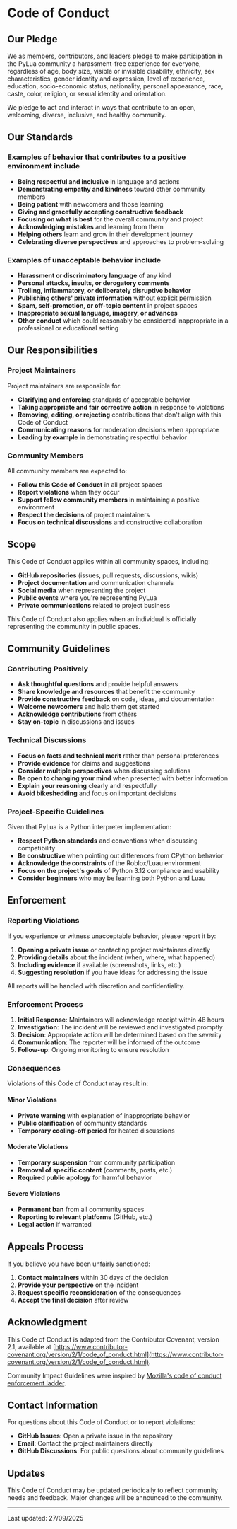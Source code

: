 # Code of Conduct

## Our Pledge

We as members, contributors, and leaders pledge to make participation in the PyLua community a harassment-free experience for everyone, regardless of age, body size, visible or invisible disability, ethnicity, sex characteristics, gender identity and expression, level of experience, education, socio-economic status, nationality, personal appearance, race, caste, color, religion, or sexual identity and orientation.

We pledge to act and interact in ways that contribute to an open, welcoming, diverse, inclusive, and healthy community.

## Our Standards

### Examples of behavior that contributes to a positive environment include

- **Being respectful and inclusive** in language and actions
- **Demonstrating empathy and kindness** toward other community members
- **Being patient** with newcomers and those learning
- **Giving and gracefully accepting constructive feedback**
- **Focusing on what is best** for the overall community and project
- **Acknowledging mistakes** and learning from them
- **Helping others** learn and grow in their development journey
- **Celebrating diverse perspectives** and approaches to problem-solving

### Examples of unacceptable behavior include

- **Harassment or discriminatory language** of any kind
- **Personal attacks, insults, or derogatory comments**
- **Trolling, inflammatory, or deliberately disruptive behavior**
- **Publishing others' private information** without explicit permission
- **Spam, self-promotion, or off-topic content** in project spaces
- **Inappropriate sexual language, imagery, or advances**
- **Other conduct** which could reasonably be considered inappropriate in a professional or educational setting

## Our Responsibilities

### Project Maintainers

Project maintainers are responsible for:

- **Clarifying and enforcing** standards of acceptable behavior
- **Taking appropriate and fair corrective action** in response to violations
- **Removing, editing, or rejecting** contributions that don't align with this Code of Conduct
- **Communicating reasons** for moderation decisions when appropriate
- **Leading by example** in demonstrating respectful behavior

### Community Members

All community members are expected to:

- **Follow this Code of Conduct** in all project spaces
- **Report violations** when they occur
- **Support fellow community members** in maintaining a positive environment
- **Respect the decisions** of project maintainers
- **Focus on technical discussions** and constructive collaboration

## Scope

This Code of Conduct applies within all community spaces, including:

- **GitHub repositories** (issues, pull requests, discussions, wikis)
- **Project documentation** and communication channels
- **Social media** when representing the project
- **Public events** where you're representing PyLua
- **Private communications** related to project business

This Code of Conduct also applies when an individual is officially representing the community in public spaces.

## Community Guidelines

### Contributing Positively

- **Ask thoughtful questions** and provide helpful answers
- **Share knowledge and resources** that benefit the community
- **Provide constructive feedback** on code, ideas, and documentation
- **Welcome newcomers** and help them get started
- **Acknowledge contributions** from others
- **Stay on-topic** in discussions and issues

### Technical Discussions

- **Focus on facts and technical merit** rather than personal preferences
- **Provide evidence** for claims and suggestions
- **Consider multiple perspectives** when discussing solutions
- **Be open to changing your mind** when presented with better information
- **Explain your reasoning** clearly and respectfully
- **Avoid bikeshedding** and focus on important decisions

### Project-Specific Guidelines

Given that PyLua is a Python interpreter implementation:

- **Respect Python standards** and conventions when discussing compatibility
- **Be constructive** when pointing out differences from CPython behavior
- **Acknowledge the constraints** of the Roblox/Luau environment
- **Focus on the project's goals** of Python 3.12 compliance and usability
- **Consider beginners** who may be learning both Python and Luau

## Enforcement

### Reporting Violations

If you experience or witness unacceptable behavior, please report it by:

1. **Opening a private issue** or contacting project maintainers directly
2. **Providing details** about the incident (when, where, what happened)
3. **Including evidence** if available (screenshots, links, etc.)
4. **Suggesting resolution** if you have ideas for addressing the issue

All reports will be handled with discretion and confidentiality.

### Enforcement Process

1. **Initial Response**: Maintainers will acknowledge receipt within 48 hours
2. **Investigation**: The incident will be reviewed and investigated promptly
3. **Decision**: Appropriate action will be determined based on the severity
4. **Communication**: The reporter will be informed of the outcome
5. **Follow-up**: Ongoing monitoring to ensure resolution

### Consequences

Violations of this Code of Conduct may result in:

#### Minor Violations

- **Private warning** with explanation of inappropriate behavior
- **Public clarification** of community standards
- **Temporary cooling-off period** for heated discussions

#### Moderate Violations

- **Temporary suspension** from community participation
- **Removal of specific content** (comments, posts, etc.)
- **Required public apology** for harmful behavior

#### Severe Violations

- **Permanent ban** from all community spaces
- **Reporting to relevant platforms** (GitHub, etc.)
- **Legal action** if warranted

## Appeals Process

If you believe you have been unfairly sanctioned:

1. **Contact maintainers** within 30 days of the decision
2. **Provide your perspective** on the incident
3. **Request specific reconsideration** of the consequences
4. **Accept the final decision** after review

## Acknowledgment

This Code of Conduct is adapted from the Contributor Covenant, version 2.1, available at [https://www.contributor-covenant.org/version/2/1/code_of_conduct.html](https://www.contributor-covenant.org/version/2/1/code_of_conduct.html).

Community Impact Guidelines were inspired by [Mozilla's code of conduct enforcement ladder](https://github.com/mozilla/diversity).

## Contact Information

For questions about this Code of Conduct or to report violations:

- **GitHub Issues**: Open a private issue in the repository
- **Email**: Contact the project maintainers directly
- **GitHub Discussions**: For public questions about community guidelines

## Updates

This Code of Conduct may be updated periodically to reflect community needs and feedback. Major changes will be announced to the community.

---

Last updated: 27/09/2025
